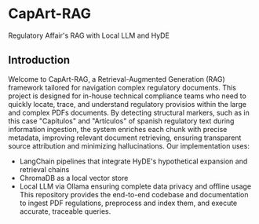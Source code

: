 # CapArt-RAG
Regulatory Affair's RAG with Local LLM and HyDE

## Introduction
Welcome to CapArt-RAG, a Retrieval-Augmented Generation (RAG) framework tailored for navigation complex regulatory documents. This project is designed for in-house technical compliance teams who need to quickly locate, trace, and understand regulatory provisios within the large and complex PDFs documents. By detecting structural markers, such as in this case "Capítulos" and "Artículos" of spanish regulatory text during information ingestion, the system enriches each chunk with precise metadata, improving relevant document retrieving, ensuring transparent source attribution and minimizing hallucinations. 
Our implementation uses:
 * LangChain pipelines that integrate HyDE's hypothetical expansion and retrieval chains
 * ChromaDB as a local vector store
 * Local LLM via Ollama ensuring complete data privacy and offline usage
This repository provides the end-to-end codebase and documentation to ingest PDF regulations, preprocess and index them, and execute accurate, traceable queries.
